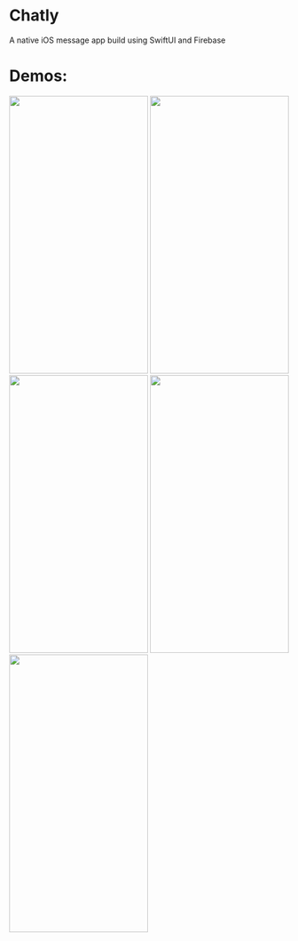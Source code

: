 # Chatly
A native iOS message app build using SwiftUI and Firebase

# Demos:
<img src="https://user-images.githubusercontent.com/36856709/133016975-25d94a9b-07d9-417e-bd66-e6147f161c99.png" width="250" height="500" />
<img src="https://user-images.githubusercontent.com/36856709/133016978-840d9516-b74a-4d0c-b311-4646a14cad5a.png" width="250" height="500" />
<img src="https://user-images.githubusercontent.com/36856709/133016983-c04359c1-c4db-460a-9822-422f115b5a6c.png" width="250" height="500" />
<img src="https://user-images.githubusercontent.com/36856709/133016994-7cbfdd46-f04b-4203-9524-ee30d4e3cd5e.png" width="250" height="500" />
<img src="https://user-images.githubusercontent.com/36856709/133016988-15ff057e-0bee-45bd-b121-77a75bd84a28.png" width="250" height="500" />

